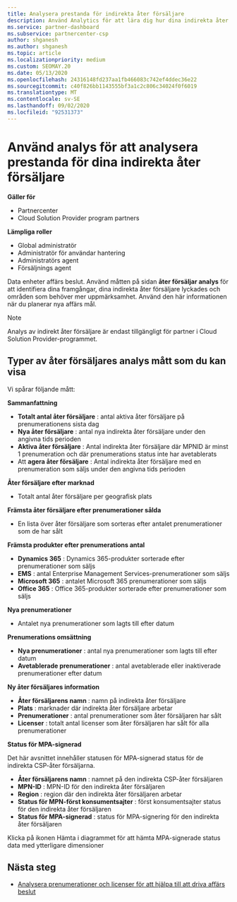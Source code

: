 ```yaml
---
title: Analysera prestanda för indirekta åter försäljare
description: Använd Analytics för att lära dig hur dina indirekta åter försäljare gör, både deras framgångar och områden som kan behöva mer uppmärksamhet.
ms.service: partner-dashboard
ms.subservice: partnercenter-csp
author: shganesh
ms.author: shganesh
ms.topic: article
ms.localizationpriority: medium
ms.custom: SEOMAY.20
ms.date: 05/13/2020
ms.openlocfilehash: 24316148fd237aa1fb466083c742ef4ddec36e22
ms.sourcegitcommit: c40f826bb1143555bf3a1c2c806c34024f0f6019
ms.translationtype: MT
ms.contentlocale: sv-SE
ms.lasthandoff: 09/02/2020
ms.locfileid: "92531373"
---
```

# <a name="use-analytics-to-analyze-performance-of-your-indirect-resellers"></a>Använd analys för att analysera prestanda för dina indirekta åter försäljare

**Gäller för**

- Partnercenter
- Cloud Solution Provider program partners

**Lämpliga roller**

- Global administratör
- Administratör för användar hantering
- Administratörs agent
- Försäljnings agent

Data enheter affärs beslut. Använd måtten på sidan **åter försäljar analys** för att identifiera dina framgångar, dina indirekta åter försäljare lyckades och områden som behöver mer uppmärksamhet. Använd den här informationen när du planerar nya affärs mål.

> [!NOTE]
> Analys av indirekt åter försäljare är endast tillgängligt för partner i Cloud Solution Provider-programmet.

## <a name="types-of-reseller-analytics-metrics-you-can-view"></a>Typer av åter försäljares analys mått som du kan visa

Vi spårar följande mått:

**Sammanfattning**  
 - **Totalt antal åter försäljare** : antal aktiva åter försäljare på prenumerationens sista dag  
 - **Nya åter försäljare** : antal nya indirekta åter försäljare under den angivna tids perioden  
 - **Aktiva åter försäljare** : Antal indirekta åter försäljare där MPNID är minst 1 prenumeration och där prenumerations status inte har avetablerats  
 - Att **agera åter försäljare** : Antal indirekta åter försäljare med en prenumeration som säljs under den angivna tids perioden  

**Åter försäljare efter marknad**  
 - Totalt antal åter försäljare per geografisk plats  

**Främsta åter försäljare efter prenumerationer sålda**
 - En lista över åter försäljare som sorteras efter antalet prenumerationer som de har sålt  

**Främsta produkter efter prenumerations antal**  
 - **Dynamics 365** : Dynamics 365-produkter sorterade efter prenumerationer som säljs  
 - **EMS** : antal Enterprise Management Services-prenumerationer som säljs  
 - **Microsoft 365** : antalet Microsoft 365 prenumerationer som säljs  
 - **Office 365** : Office 365-produkter sorterade efter prenumerationer som säljs  

**Nya prenumerationer**  
 - Antalet nya prenumerationer som lagts till efter datum  

**Prenumerations omsättning**  
 - **Nya prenumerationer** : antal nya prenumerationer som lagts till efter datum  
 - **Avetablerade prenumerationer** : antal avetablerade eller inaktiverade prenumerationer efter datum  

**Ny åter försäljares information**  
 - **Åter försäljarens namn** : namn på indirekta åter försäljare  
 - **Plats** : marknader där indirekta åter försäljare arbetar  
 - **Prenumerationer** : antal prenumerationer som åter försäljaren har sålt  
 - **Licenser** : totalt antal licenser som åter försäljaren har sålt för alla prenumerationer  

**Status för MPA-signerad**

Det här avsnittet innehåller statusen för MPA-signerad status för de indirekta CSP-åter försäljarna.

 - **Åter försäljarens namn** : namnet på den indirekta CSP-åter försäljaren
 - **MPN-ID** : MPN-ID för den indirekta åter försäljaren
 - **Region** : region där den indirekta åter försäljaren arbetar
 - **Status för MPN-först konsumentsajter** : först konsumentsajter status för den indirekta åter försäljaren
 - **Status för MPA-signerad** : status för MPA-signering för den indirekta åter försäljaren

Klicka på ikonen Hämta i diagrammet för att hämta MPA-signerade status data med ytterligare dimensioner
  
## <a name="next-steps"></a>Nästa steg

- [Analysera prenumerationer och licenser för att hjälpa till att driva affärs beslut](analyze-subscriptions-licenses.md)